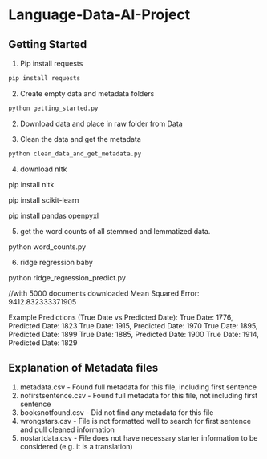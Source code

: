 # Language-Data-AI-Project


## Getting Started

1. Pip install requests
```bash
pip install requests
```

2. Create empty data and metadata folders
```bash
python getting_started.py
```


2. Download data and place in raw folder from 
[Data](https://vanderbilt365-my.sharepoint.com/personal/marius_e_schueller_vanderbilt_edu/_layouts/15/onedrive.aspx?id=%2Fpersonal%2Fmarius%5Fe%5Fschueller%5Fvanderbilt%5Fedu%2FDocuments%2FRawFiles%2Ezip&parent=%2Fpersonal%2Fmarius%5Fe%5Fschueller%5Fvanderbilt%5Fedu%2FDocuments&ga=1)


3. Clean the data and get the metadata
```bash
python clean_data_and_get_metadata.py
```



4. download nltk

pip install nltk

pip install scikit-learn

pip install pandas openpyxl

5. get the word counts of all stemmed and lemmatized data.

python word_counts.py

6. ridge regression baby

python ridge_regression_predict.py

//with 5000 documents downloaded
Mean Squared Error: 9412.832333371905

Example Predictions (True Date vs Predicted Date):
True Date: 1776, Predicted Date: 1823
True Date: 1915, Predicted Date: 1970
True Date: 1895, Predicted Date: 1899
True Date: 1885, Predicted Date: 1900
True Date: 1914, Predicted Date: 1829


## Explanation of Metadata files

1. metadata.csv - Found full metadata for this file, including first sentence
2. nofirstsentence.csv - Found full metadata for this file, not including first sentence
3. booksnotfound.csv - Did not find any metadata for this file
4. wrongstars.csv - File is not formatted well to search for first sentence and pull cleaned information
5. nostartdata.csv - File does not have necessary starter information to be considered (e.g. it is a translation)



